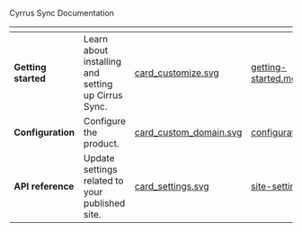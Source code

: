 Cyrrus Sync Documentation

<table data-view="cards">
<thead>
<tr><th></th><th></th><th data-hidden data-card-cover data-type="files"></th><th data-hidden data-card-target data-type="content-ref"></th></tr></thead><tbody><tr><td><strong>Getting started</strong></td><td>Learn about installing and setting up Cirrus Sync.</td><td><a href="../.gitbook/assets/card_customize.svg">card_customize.svg</a></td><td><a href="/getting-started.md">getting-started.md</a></td></tr><tr><td><strong>Configuration</strong></td><td>Configure the product.</td><td><a href="../.gitbook/assets/card_custom_domain.svg">card_custom_domain.svg</a></td><td><a href="/configuration.md">configuration.md</a></td></tr><tr><td><strong>API reference</strong></td><td>Update settings related to your published site.</td><td><a href="../.gitbook/assets/card_settings.svg">card_settings.svg</a></td><td><a href="../publishing-documentation/site-settings.md">site-settings.md</a></td></tr></tbody></table>